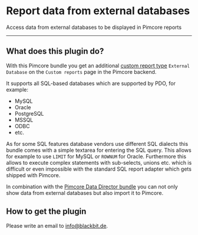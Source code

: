 # Report data from external databases

Access data from external databases to be displayed in Pimcore reports

* * *

## What does this plugin do?

With this Pimcore bundle you get an additional [custom report type](https://pimcore.com/docs/pimcore/current/Development_Documentation/Tools_and_Features/Custom_Reports.html) `External Database` on the `Custom reports` page in the Pimcore backend.

It supports all SQL-based databases which are supported by PDO, for example:

* MySQL
* Oracle
* PostgreSQL
* MSSQL
* ODBC
* etc.

As for some SQL features database vendors use different SQL dialects this bundle comes with a simple textarea for entering the SQL query. This allows for example to use `LIMIT` for MySQL or `ROWNUM` for Oracle. Furthermore this allows to execute complex statements with sub-selects, unions etc. which is difficult or even impossible with the standard SQL report adapter which gets shipped with Pimcore.

In combination with the [Pimcore Data Director bundle](https://pimcore.com/en/developers/marketplace/blackbit_digital_commerce/pimcore-data-director_e103850) you can not only show data from external databases but also import it to Pimcore.

## How to get the plugin

Please write an email to [info@blackbit.de](mailto:info@blackbit.de).
